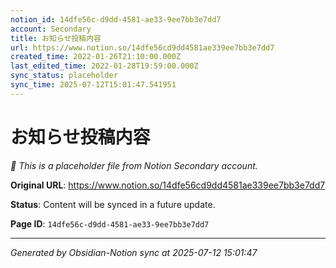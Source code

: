 ```yaml
---
notion_id: 14dfe56c-d9dd-4581-ae33-9ee7bb3e7dd7
account: Secondary
title: お知らせ投稿内容
url: https://www.notion.so/14dfe56cd9dd4581ae339ee7bb3e7dd7
created_time: 2022-01-26T21:10:00.000Z
last_edited_time: 2022-01-28T19:59:00.000Z
sync_status: placeholder
sync_time: 2025-07-12T15:01:47.541951
---
```


# お知らせ投稿内容

*🔄 This is a placeholder file from Notion Secondary account.*

**Original URL**: https://www.notion.so/14dfe56cd9dd4581ae339ee7bb3e7dd7

**Status**: Content will be synced in a future update.

**Page ID**: `14dfe56c-d9dd-4581-ae33-9ee7bb3e7dd7`

---

*Generated by Obsidian-Notion sync at 2025-07-12 15:01:47*
